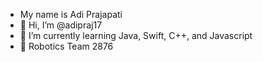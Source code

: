 -    My name is Adi Prajapati
- 👋 Hi, I’m @adipraj17
- 🌱 I’m currently learning Java, Swift, C++, and Javascript
- 🤖 Robotics Team 2876
<!---
adipraj17/adipraj17 is a ✨ special ✨ repository because its `README.md` (this file) appears on your GitHub profile.
You can click the Preview link to take a look at your changes.
--->

